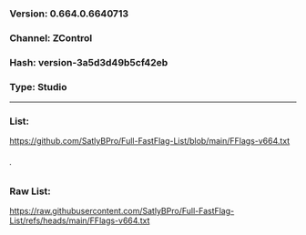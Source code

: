 ### Version: 0.664.0.6640713
### Channel: ZControl
### Hash: version-3a5d3d49b5cf42eb
### Type: Studio

---

### List:
https://github.com/SatlyBPro/Full-FastFlag-List/blob/main/FFlags-v664.txt

###### .

### Raw List:
https://raw.githubusercontent.com/SatlyBPro/Full-FastFlag-List/refs/heads/main/FFlags-v664.txt
